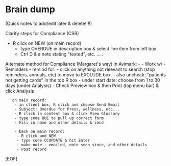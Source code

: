 # Brain dump

(Quick notes to add/edit later & delete!!!!)

Clarify steps for Compliance (CSR) 
 - R click on NEW (on main record)
    - type OVERDUE in description box & select line item from left box
    - Ctrl D & a note stating "texted", etc.  .....

  Alternate method for Compliance  (Margaret's way)
   in Avimark: - 
     - Work w/
     - Reminders
       - remind for:  - click on anything not relevant to search (stop reminders, annuals, etc) to move to EXCLUDE box.
       - also uncheck:  "patients not getting cards" in the top R box
       - under start date: choose from 1 to 30 days (under Analysis)
       - Check Preview box & then Print (top menu bar) & click Analysis

       on main record:  
        - in client box, R click and choose Send Email
        - Subject: Overdue for Prevs, wellness, etc... 
        - R click in content box & click View Glossary
        - type code DUE to pull up correct form
        - Fill in name and other details & send

        - back on main record:  
         - R click and NEW
         - type code CCUPDATE & hit Enter
         - make note - emailed, note seen since, and other details
         - Post record 
       
[EOF]
